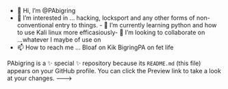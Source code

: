 - 👋 Hi, I’m @PAbigring
- 👀 I’m interested in ... hacking, locksport and any other forms of non-conventional entry to things.  - 🌱 I’m currently learning python and how to use Kali linux
more efficasiously- 💞️ I’m looking to collaborate on ...whatever I maybe of use on
- 📫 How to reach me ... Bloaf on Kik BigringPA on fet life


PAbigring is a ✨ special ✨ repository because its `README.md` (this file) appears on your GitHub profile.
You can click the Preview link to take a look at your changes.
--->
